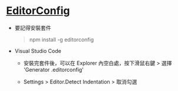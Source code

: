 # [EditorConfig](https://editorconfig-specification.readthedocs.io/en/latest/)

- 要記得安裝套件

  > npm install -g editorconfig

- Visual Studio Code

  - 安裝完套件後，可以在 Explorer 內空白處，按下滑鼠右鍵 > 選擇 'Generator .editorconfig'

  - Settings > Editor.Detect Indentation > 取消勾選
